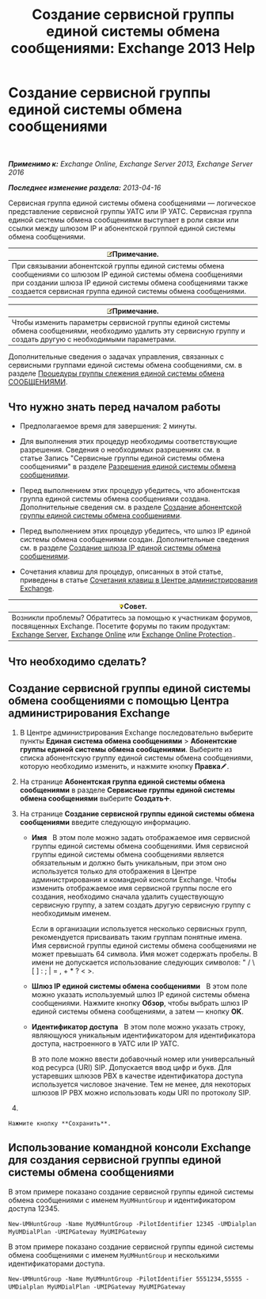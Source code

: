 ﻿---
title: 'Создание сервисной группы единой системы обмена сообщениями: Exchange 2013 Help'
TOCTitle: Создание сервисной группы единой системы обмена сообщениями
ms:assetid: 43ecb1ec-5f82-4516-9010-de8f954d3758
ms:mtpsurl: https://technet.microsoft.com/ru-ru/library/Aa997679(v=EXCHG.150)
ms:contentKeyID: 50556395
ms.date: 05/22/2018
mtps_version: v=EXCHG.150
f1_keywords:
- Microsoft.Exchange.Management.SnapIn.Esm.Servers.UnifiedMessaging.CreateUMHuntGroupWizardForm.CreateUMHuntGroupWizardPage1
ms.translationtype: MT
---

# Создание сервисной группы единой системы обмена сообщениями

 

_**Применимо к:** Exchange Online, Exchange Server 2013, Exchange Server 2016_

_**Последнее изменение раздела:** 2013-04-16_

Сервисная группа единой системы обмена сообщениями — логическое представление сервисной группы УАТС или IP УАТС. Сервисная группа единой системы обмена сообщениями выступает в роли связи или ссылки между шлюзом IP и абонентской группой единой системы обмена сообщениями.

<table>
<thead>
<tr class="header">
<th><img src="images/JJ126620.note(EXCHG.150).gif" title="Примечание" alt="Примечание" />Примечание.</th>
</tr>
</thead>
<tbody>
<tr class="odd">
<td>При связывании абонентской группы единой системы обмена сообщениями со шлюзом IP единой системы обмена сообщениями при создании шлюза IP единой системы обмена сообщениями также создается сервисная группа единой системы обмена сообщениями.</td>
</tr>
</tbody>
</table>


<table>
<thead>
<tr class="header">
<th><img src="images/JJ126620.note(EXCHG.150).gif" title="Примечание" alt="Примечание" />Примечание.</th>
</tr>
</thead>
<tbody>
<tr class="odd">
<td>Чтобы изменить параметры сервисной группы единой системы обмена сообщениями, необходимо удалить эту сервисную группу и создать другую с необходимыми параметрами.</td>
</tr>
</tbody>
</table>


Дополнительные сведения о задачах управления, связанных с сервисными группами единой системы обмена сообщениями, см. в разделе [Процедуры группы слежения единой системы обмена СООБЩЕНИЯМИ](um-hunt-group-procedures-exchange-2013-help.md).

## Что нужно знать перед началом работы

  - Предполагаемое время для завершения: 2 минуты.

  - Для выполнения этих процедур необходимы соответствующие разрешения. Сведения о необходимых разрешениях см. в статье Запись "Сервисные группы единой системы обмена сообщениями" в разделе [Разрешения единой системы обмена сообщениями](unified-messaging-permissions-exchange-2013-help.md).

  - Перед выполнением этих процедур убедитесь, что абонентская группа единой системы обмена сообщениями создана. Дополнительные сведения см. в разделе [Создание абонентской группы единой системы обмена сообщениями](create-a-um-dial-plan-exchange-2013-help.md).

  - Перед выполнением этих процедур убедитесь, что шлюз IP единой системы обмена сообщениями создан. Дополнительные сведения см. в разделе [Создание шлюза IP единой системы обмена сообщениями](create-a-um-ip-gateway-exchange-2013-help.md).

  - Сочетания клавиш для процедур, описанных в этой статье, приведены в статье [Сочетания клавиш в Центре администрирования Exchange](keyboard-shortcuts-in-the-exchange-admin-center-exchange-online-protection-help.md).

<table>
<thead>
<tr class="header">
<th><img src="images/Bb124558.tip(EXCHG.150).gif" title="Совет" alt="Совет" />Совет.</th>
</tr>
</thead>
<tbody>
<tr class="odd">
<td>Возникли проблемы? Обратитесь за помощью к участникам форумов, посвященных Exchange. Посетите форумы по таким продуктам: <a href="https://go.microsoft.com/fwlink/p/?linkid=60612">Exchange Server</a>, <a href="https://go.microsoft.com/fwlink/p/?linkid=267542">Exchange Online</a> или <a href="https://go.microsoft.com/fwlink/p/?linkid=285351">Exchange Online Protection</a>..</td>
</tr>
</tbody>
</table>


## Что необходимо сделать?

## Создание сервисной группы единой системы обмена сообщениями с помощью Центра администрирования Exchange

1.  В Центре администрирования Exchange последовательно выберите пункты **Единая система обмена сообщениями** \> **Абонентские группы единой системы обмена сообщениями**. Выберите из списка абонентскую группу единой системы обмена сообщениями, которую необходимо изменить, и нажмите кнопку **Правка**![Значок редактирования](images/Bb124582.6f53ccb2-1f13-4c02-bea0-30690e6ea71d(EXCHG.150).gif "Значок редактирования").

2.  На странице **Абонентская группа единой системы обмена сообщениями** в разделе **Сервисные группы единой системы обмена сообщениями** выберите **Создать**![Значок добавления](images/JJ218640.c1e75329-d6d7-4073-a27d-498590bbb558(EXCHG.150).gif "Значок добавления").

3.  На странице **Создание сервисной группы единой системы обмена сообщениями** введите следующую информацию.
    
      - **Имя**   В этом поле можно задать отображаемое имя сервисной группы единой системы обмена сообщениями. Имя сервисной группы единой системы обмена сообщениями является обязательным и должно быть уникальным, при этом оно используется только для отображения в Центре администрирования и командной консоли Exchange. Чтобы изменить отображаемое имя сервисной группы после его создания, необходимо сначала удалить существующую сервисную группу, а затем создать другую сервисную группу с необходимым именем.
        
        Если в организации используется несколько сервисных групп, рекомендуется присваивать таким группам понятные имена. Имя сервисной группы единой системы обмена сообщениями не может превышать 64 символа. Имя может содержать пробелы. В имени не допускается использование следующих символов: " / \\ \[ \] : ; | = , + \* ? \< \>.
    
      - **Шлюз IP единой системы обмена сообщениями**   В этом поле можно указать используемый шлюз IP единой системы обмена сообщениями. Нажмите кнопку **Обзор**, чтобы выбрать шлюз IP единой системы обмена сообщениями, а затем — кнопку **OK**.
    
      - **Идентификатор доступа**   В этом поле можно указать строку, являющуюся уникальным идентификатором для идентификатора доступа, настроенного в УАТС или IP УАТС.
        
        В это поле можно ввести добавочный номер или универсальный код ресурса (URI) SIP. Допускается ввод цифр и букв. Для устаревших шлюзов PBX в качестве идентификатора доступа используется числовое значение. Тем не менее, для некоторых шлюзов IP PBX можно использовать коды URI по протоколу SIP.

4.  
    
    Нажмите кнопку **Сохранить**.

## Использование командной консоли Exchange для создания сервисной группы единой системы обмена сообщениями

В этом примере показано создание сервисной группы единой системы обмена сообщениями с именем `MyUMHuntGroup` и идентификатором доступа 12345.

    New-UMHuntGroup -Name MyUMHuntGroup -PilotIdentifier 12345 -UMDialplan MyUMDialPlan -UMIPGateway MyUMIPGateway

В этом примере показано создание сервисной группы единой системы обмена сообщениями с именем `MyUMHuntGroup` и несколькими идентификаторами доступа.

    New-UMHuntGroup -Name MyUMHuntGroup -PilotIdentifier 5551234,55555 -UMDialplan MyUMDialPlan -UMIPGateway MyUMIPGateway

